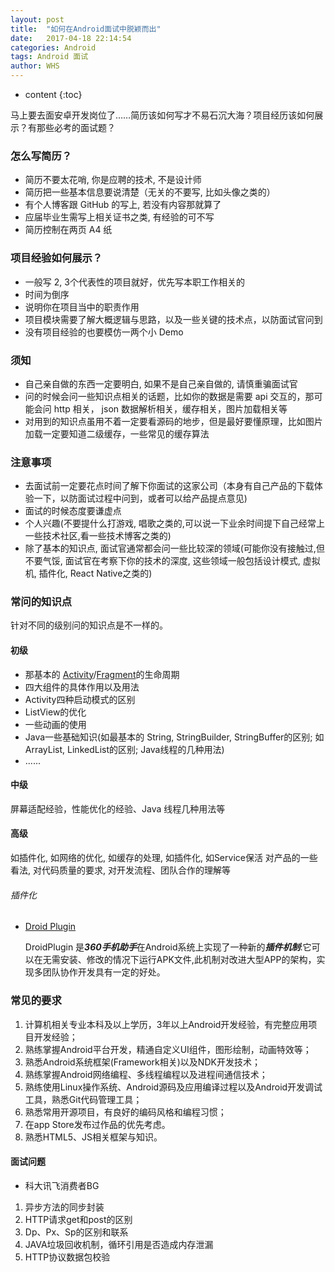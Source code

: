 ```yaml
---
layout: post
title:  "如何在Android面试中脱颖而出"
date:   2017-04-18 22:14:54
categories: Android
tags: Android 面试
author: WHS
---
```


* content
{:toc}

马上要去面安卓开发岗位了……简历该如何写才不易石沉大海？项目经历该如何展示？有那些必考的面试题？







### 怎么写简历？

* 简历不要太花哨, 你是应聘的技术, 不是设计师
* 简历把一些基本信息要说清楚（无关的不要写, 比如头像之类的）
* 有个人博客跟 GitHub 的写上, 若没有内容那就算了
* 应届毕业生需写上相关证书之类, 有经验的可不写
* 简历控制在两页 A4 纸

### 项目经验如何展示？  

* 一般写 2, 3个代表性的项目就好，优先写本职工作相关的
* 时间为倒序
* 说明你在项目当中的职责作用
* 项目模块需要了解大概逻辑与思路，以及一些关键的技术点，以防面试官问到
* 没有项目经验的也要模仿一两个小 Demo 

### 须知 

* 自己亲自做的东西一定要明白, 如果不是自己亲自做的, 请慎重骗面试官
* 问的时候会问一些知识点相关的话题，比如你的数据是需要 api 交互的，那可能会问 http 相关， json 数据解析相关，缓存相关，图片加载相关等
* 对用到的知识点虽用不着一定要看源码的地步，但是最好要懂原理，比如图片加载一定要知道二级缓存，一些常见的缓存算法

### 注意事项    

* 去面试前一定要花点时间了解下你面试的这家公司（本身有自己产品的下载体验一下，以防面试过程中问到，或者可以给产品提点意见)
* 面试的时候态度要谦虚点
* 个人兴趣(不要提什么打游戏, 唱歌之类的,可以说一下业余时间提下自己经常上一些技术社区,看一些技术博客之类的)
* 除了基本的知识点, 面试官通常都会问一些比较深的领域(可能你没有接触过,但不要气馁, 面试官在考察下你的技术的深度, 这些领域一般包括设计模式, 虚拟机, 插件化, React Native之类的)

### 常问的知识点    
针对不同的级别问的知识点是不一样的。    

#### 初级

* 那基本的 [Activity](https://developer.android.google.cn/guide/components/activities.html#Lifecycle)/[Fragment](https://developer.android.google.cn/guide/components/fragments.html)的生命周期
* 四大组件的具体作用以及用法
* Activity四种启动模式的区别
* ListView的优化
* 一些动画的使用
* Java一些基础知识(如最基本的 String, StringBuilder, StringBuffer的区别; 如ArrayList, LinkedList的区别; Java线程的几种用法)
* ......

#### 中级
   
屏幕适配经验，性能优化的经验、Java 线程几种用法等

#### 高级    

如插件化, 如网络的优化, 如缓存的处理, 如插件化, 如Service保活
对产品的一些看法, 对代码质量的要求, 对开发流程、团队合作的理解等

###### 插件化

* [Droid Plugin](https://github.com/DroidPluginTeam/DroidPlugin)

  DroidPlugin 是***360手机助手***在Android系统上实现了一种新的***插件机制***:它可以在无需安装、修改的情况下运行APK文件,此机制对改进大型APP的架构，实现多团队协作开发具有一定的好处。


### 常见的要求

1. 计算机相关专业本科及以上学历，3年以上Android开发经验，有完整应用项目开发经验；
2. 熟练掌握Android平台开发，精通自定义UI组件，图形绘制，动画特效等；
3. 熟悉Android系统框架(Framework相关)以及NDK开发技术；
4. 熟练掌握Android网络编程、多线程编程以及进程间通信技术；
5. 熟练使用Linux操作系统、Android源码及应用编译过程以及Android开发调试工具，熟悉Git代码管理工具；
6. 熟悉常用开源项目，有良好的编码风格和编程习惯；
7. 在app Store发布过作品的优先考虑。
8. 熟悉HTML5、JS相关框架与知识。

#### 面试问题

* 科大讯飞消费者BG

1. 异步方法的同步封装
2. HTTP请求get和post的区别
3. Dp、Px、Sp的区别和联系
4. JAVA垃圾回收机制，循环引用是否造成内存泄漏
5. HTTP协议数据包校验





